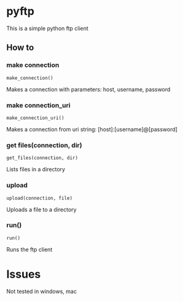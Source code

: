 # pyftp
This is a simple python ftp client

## How to
### make connection
```
make_connection()
```
Makes a connection with parameters: host, username, password

### make connection_uri
```
make_connection_uri()
```
Makes a connection from uri string: [host]:[username]@[password]

### get files(connection, dir)
```
get_files(connection, dir)
```
Lists files in a directory

### upload
```
upload(connection, file)
```
Uploads a file to a directory

### run()
```
run()
```
Runs the ftp client

# Issues
Not tested in windows, mac